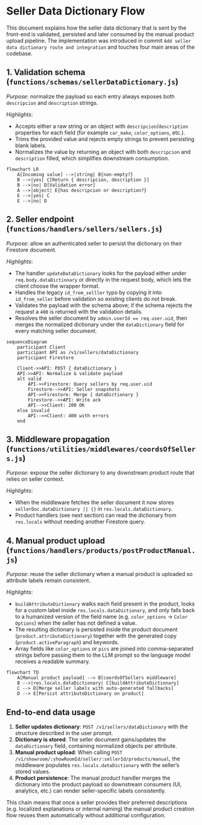 # Seller Data Dictionary Flow

This document explains how the seller data dictionary that is sent by the front-end is validated, persisted and later consumed by the manual product upload pipeline. The implementation was introduced in commit `Add seller data dictionary route and integration` and touches four main areas of the codebase.

## 1. Validation schema (`functions/schemas/sellerDataDictionary.js`)

*Purpose*: normalize the payload so each entry always exposes both `descripcion` and `description` strings.

*Highlights*:
- Accepts either a raw string or an object with `descripcion`/`description` properties for each field (for example `car_make`, `color_options`, etc.).
- Trims the provided value and rejects empty strings to prevent persisting blank labels.
- Normalizes the value by returning an object with both `descripcion` and `description` filled, which simplifies downstream consumption.

```mermaid
flowchart LR
    A[Incoming value] -->|string| B{non-empty?}
    B -->|yes| C[Return { descripcion, description }]
    B -->|no| D[Validation error]
    A -->|object| E{has descripcion or description?}
    E -->|yes| C
    E -->|no| D
```

## 2. Seller endpoint (`functions/handlers/sellers/sellers.js`)

*Purpose*: allow an authenticated seller to persist the dictionary on their Firestore document.

*Highlights*:
- The handler `updateDataDictionary` looks for the payload either under `req.body.dataDictionary` or directly in the request body, which lets the client choose the wrapper format.
- Handles the legacy `id_from_selller` typo by copying it into `id_from_seller` before validation so existing clients do not break.
- Validates the payload with the schema above; if the schema rejects the request a `400` is returned with the validation details.
- Resolves the seller document by `admin.userId == req.user.uid`, then merges the normalized dictionary under the `dataDictionary` field for every matching seller document.

```mermaid
sequenceDiagram
    participant Client
    participant API as /v1/sellers/dataDictionary
    participant Firestore

    Client->>API: POST { dataDictionary }
    API->>API: Normalize & validate payload
    alt valid
        API->>Firestore: Query sellers by req.user.uid
        Firestore-->>API: Seller snapshots
        API->>Firestore: Merge { dataDictionary }
        Firestore-->>API: Write ack
        API-->>Client: 200 OK
    else invalid
        API-->>Client: 400 with errors
    end
```

## 3. Middleware propagation (`functions/utilities/middlewares/coordsOfSellers.js`)

*Purpose*: expose the seller dictionary to any downstream product route that relies on seller context.

*Highlights*:
- When the middleware fetches the seller document it now stores `sellerDoc.dataDictionary || {}` in `res.locals.dataDictionary`.
- Product handlers (see next section) can read the dictionary from `res.locals` without needing another Firestore query.

## 4. Manual product upload (`functions/handlers/products/postProductManual.js`)

*Purpose*: reuse the seller dictionary when a manual product is uploaded so attribute labels remain consistent.

*Highlights*:
- `buildAttributeDictionary` walks each field present in the product, looks for a custom label inside `res.locals.dataDictionary`, and only falls back to a humanized version of the field name (e.g. `color_options` → `Color Options`) when the seller has not defined a value.
- The resulting dictionary is persisted inside the product document (`product.attributeDictionary`) together with the generated copy (`product.activeParagraph`) and keywords.
- Array fields like `color_options` or `pics` are joined into comma-separated strings before passing them to the LLM prompt so the language model receives a readable summary.

```mermaid
flowchart TD
    A[Manual product payload] --> B[coordsOfSellers middleware]
    B -->|res.locals.dataDictionary| C[buildAttributeDictionary]
    C --> D[Merge seller labels with auto-generated fallbacks]
    D --> E[Persist attributeDictionary on product]
```

## End-to-end data usage

1. **Seller updates dictionary**: `POST /v1/sellers/dataDictionary` with the structure described in the user prompt.
2. **Dictionary is stored**: The seller document gains/updates the `dataDictionary` field, containing normalized objects per attribute.
3. **Manual product upload**: When calling `POST /v1/showroom/:showRoomId/seller/:sellerId/products/manual`, the middleware populates `res.locals.dataDictionary` with the seller’s stored values.
4. **Product persistence**: The manual product handler merges the dictionary into the product payload so downstream consumers (UI, analytics, etc.) can render seller-specific labels consistently.

This chain means that once a seller provides their preferred descriptions (e.g. localized explanations or internal naming) the manual product creation flow reuses them automatically without additional configuration.
